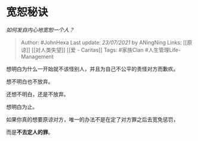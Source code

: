 # 宽恕秘诀
*如何发自内心地宽恕一个人？*

> Author: #JohnHexa
Last update: *23/07/2021* by ANingNing
Links: [[原谅]] [[对人类失望]] [[爱 - Caritas]]
Tags:  #家族Clan #人生管理Life-Management 



想明白为什么一开始就不该怪别人，并且为自己不公平的责怪对方而歉疚。

想不明白也不放弃。

还想不明白，还是不放弃。

想明白为止。

如果你真的想要原谅对方，唯一的办法不是在定了对方罪之后去宽免惩罚，

而是**不去定人的罪**。



